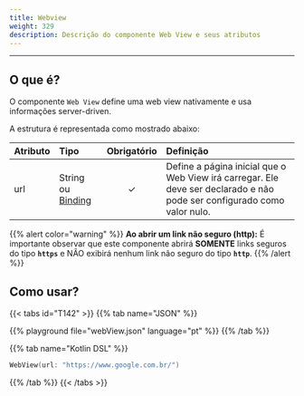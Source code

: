 ```yaml
---
title: Webview
weight: 329
description: Descrição do componente Web View e seus atributos
---
```


---

## **O que é?**

O componente `Web View` define uma web view nativamente e usa informações server-driven.

A estrutura é representada como mostrado abaixo:

| Atributo | Tipo                                              | Obrigatório | Definição                                                                                                               |
| :------- | :------------------------------------------------ | :---------: | :---------------------------------------------------------------------------------------------------------------------- |
| url      | String ou [Binding](/pt/home/api/context#binding) |      ✓      | Define a página inicial que o Web View irá carregar. Ele deve ser declarado e não pode ser configurado como valor nulo. |

{{% alert color="warning" %}}
**Ao abrir um link não seguro \(http\):** É importante observar que este componente abrirá **SOMENTE** links seguros do tipo **`https`** e NÃO exibirá nenhum link não seguro do tipo **`http`**.
{{% /alert %}}

## Como usar?

{{< tabs id="T142" >}}
{{% tab name="JSON" %}}

<!-- json-playground:webView.json
{
    "_beagleComponent_": "beagle:webView",
    "url": "https://www.google.com.br/"
}
-->

{{% playground file="webView.json" language="pt" %}}
{{% /tab %}}

{{% tab name="Kotlin DSL" %}}

```kotlin
WebView(url: "https://www.google.com.br/")
```

{{% /tab %}}
{{< /tabs >}}
